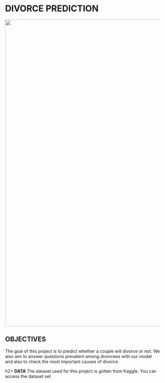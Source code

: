 <div> <body> <h1> <b> DIVORCE PREDICTION </b></h1>
  <img src = "https://news.virginia.edu/sites/default/files/article_image/wilcox_qa_divorce_header.jpg", width = "1000" </img> 
  <h2> <b> OBJECTIVES </b></h2>
    <body>
      <p> The goal of this project is to predict whether a couple will divorce or not. We also aim to answer questions prevalent among divorcees with our model and also 
      to check the most important causes of divorce. </p>
    </body>
  h2> <b> DATA </b></h2>
    The dataset used for this project is gotten from Kaggle. You can access the dataset set 
    <body>
      

